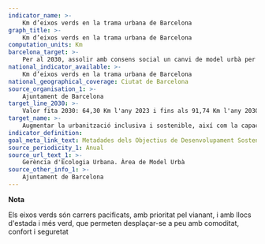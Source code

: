 ```yaml
---
indicator_name: >-
    Km d’eixos verds en la trama urbana de Barcelona
graph_title: >-
    Km d’eixos verds en la trama urbana de Barcelona
computation_units: Km 
barcelona_target: >-
    Per al 2030, assolir amb consens social un canvi de model urbà per disposar d’un espai públic més saludable i més sostenible, especialment a l’entorn de les escoles
national_indicator_available: >-
    Km d’eixos verds en la trama urbana de Barcelona
national_geographical_coverage: Ciutat de Barcelona 
source_organisation_1: >-
    Ajuntament de Barcelona
target_line_2030: >-
    Valor fita 2030: 64,30 Km l'any 2023 i fins als 91,74 Km l'any 2030
target_name: >-
    Augmentar la urbanització inclusiva i sostenible, així com la capacitat de planificar i gestionar de manera participativa, integrada i sostenible els assentaments humans a tots els països
indicator_definition:
goal_meta_link_text: Metadades dels Objectius de Desenvolupament Sostenible de les Nacions Unides (pdf 894kB)
source_periodicity_1: Anual
source_url_text_1: >-
    Gerència d'Ecologia Urbana. Àrea de Model Urbà
source_other_info_1: >-
    Ajuntament de Barcelona
---
```

**Nota**

Els eixos verds són carrers pacificats, amb prioritat pel vianant, i  amb llocs d'estada i més verd, que permeten desplaçar-se a peu amb comoditat, confort i seguretat
